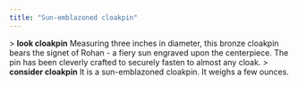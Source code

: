 ```yaml
---
title: "Sun-emblazoned cloakpin"
---
```


\> **look cloakpin**
Measuring three inches in diameter, this bronze cloakpin bears the
signet of
Rohan - a fiery sun engraved upon the centerpiece. The pin has been
cleverly
crafted to securely fasten to almost any cloak.
\> **consider cloakpin**
It is a sun-emblazoned cloakpin.
It weighs a few ounces.